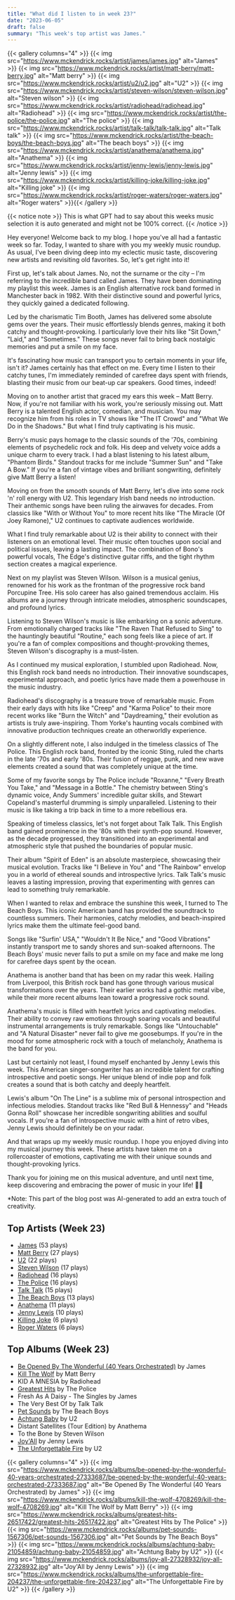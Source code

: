 ```yaml
---
title: "What did I listen to in week 23?"
date: "2023-06-05"
draft: false
summary: "This week's top artist was James."
---
```


{{< gallery columns="4" >}}
{{< img src="https://www.mckendrick.rocks/artist/james/james.jpg" alt="James" >}}
{{< img src="https://www.mckendrick.rocks/artist/matt-berry/matt-berry.jpg" alt="Matt berry" >}}
{{< img src="https://www.mckendrick.rocks/artist/u2/u2.jpg" alt="U2" >}}
{{< img src="https://www.mckendrick.rocks/artist/steven-wilson/steven-wilson.jpg" alt="Steven wilson" >}}
{{< img src="https://www.mckendrick.rocks/artist/radiohead/radiohead.jpg" alt="Radiohead" >}}
{{< img src="https://www.mckendrick.rocks/artist/the-police/the-police.jpg" alt="The police" >}}
{{< img src="https://www.mckendrick.rocks/artist/talk-talk/talk-talk.jpg" alt="Talk talk" >}}
{{< img src="https://www.mckendrick.rocks/artist/the-beach-boys/the-beach-boys.jpg" alt="The beach boys" >}}
{{< img src="https://www.mckendrick.rocks/artist/anathema/anathema.jpg" alt="Anathema" >}}
{{< img src="https://www.mckendrick.rocks/artist/jenny-lewis/jenny-lewis.jpg" alt="Jenny lewis" >}}
{{< img src="https://www.mckendrick.rocks/artist/killing-joke/killing-joke.jpg" alt="Killing joke" >}}
{{< img src="https://www.mckendrick.rocks/artist/roger-waters/roger-waters.jpg" alt="Roger waters" >}}{{< /gallery >}}

{{< notice note >}}
This is what GPT had to say about this weeks music selection it is auto generated and might not be 100% correct.
{{< /notice >}}

Hey everyone! Welcome back to my blog. I hope you've all had a fantastic week so far. Today, I wanted to share with you my weekly music roundup. As usual, I've been diving deep into my eclectic music taste, discovering new artists and revisiting old favorites. So, let's get right into it!

First up, let's talk about James. No, not the surname or the city – I'm referring to the incredible band called James. They have been dominating my playlist this week. James is an English alternative rock band formed in Manchester back in 1982. With their distinctive sound and powerful lyrics, they quickly gained a dedicated following.

Led by the charismatic Tim Booth, James has delivered some absolute gems over the years. Their music effortlessly blends genres, making it both catchy and thought-provoking. I particularly love their hits like "Sit Down," "Laid," and "Sometimes." These songs never fail to bring back nostalgic memories and put a smile on my face.

It's fascinating how music can transport you to certain moments in your life, isn't it? James certainly has that effect on me. Every time I listen to their catchy tunes, I'm immediately reminded of carefree days spent with friends, blasting their music from our beat-up car speakers. Good times, indeed!

Moving on to another artist that graced my ears this week – Matt Berry. Now, if you're not familiar with his work, you're seriously missing out. Matt Berry is a talented English actor, comedian, and musician. You may recognize him from his roles in TV shows like "The IT Crowd" and "What We Do in the Shadows." But what I find truly captivating is his music.

Berry's music pays homage to the classic sounds of the '70s, combining elements of psychedelic rock and folk. His deep and velvety voice adds a unique charm to every track. I had a blast listening to his latest album, "Phantom Birds." Standout tracks for me include "Summer Sun" and "Take A Bow." If you're a fan of vintage vibes and brilliant songwriting, definitely give Matt Berry a listen!

Moving on from the smooth sounds of Matt Berry, let's dive into some rock 'n' roll energy with U2. This legendary Irish band needs no introduction. Their anthemic songs have been ruling the airwaves for decades. From classics like "With or Without You" to more recent hits like "The Miracle (Of Joey Ramone)," U2 continues to captivate audiences worldwide.

What I find truly remarkable about U2 is their ability to connect with their listeners on an emotional level. Their music often touches upon social and political issues, leaving a lasting impact. The combination of Bono's powerful vocals, The Edge's distinctive guitar riffs, and the tight rhythm section creates a magical experience.

Next on my playlist was Steven Wilson. Wilson is a musical genius, renowned for his work as the frontman of the progressive rock band Porcupine Tree. His solo career has also gained tremendous acclaim. His albums are a journey through intricate melodies, atmospheric soundscapes, and profound lyrics.

Listening to Steven Wilson's music is like embarking on a sonic adventure. From emotionally charged tracks like "The Raven That Refused to Sing" to the hauntingly beautiful "Routine," each song feels like a piece of art. If you're a fan of complex compositions and thought-provoking themes, Steven Wilson's discography is a must-listen.

As I continued my musical exploration, I stumbled upon Radiohead. Now, this English rock band needs no introduction. Their innovative soundscapes, experimental approach, and poetic lyrics have made them a powerhouse in the music industry.

Radiohead's discography is a treasure trove of remarkable music. From their early days with hits like "Creep" and "Karma Police" to their more recent works like "Burn the Witch" and "Daydreaming," their evolution as artists is truly awe-inspiring. Thom Yorke's haunting vocals combined with innovative production techniques create an otherworldly experience.

On a slightly different note, I also indulged in the timeless classics of The Police. This English rock band, fronted by the iconic Sting, ruled the charts in the late '70s and early '80s. Their fusion of reggae, punk, and new wave elements created a sound that was completely unique at the time.

Some of my favorite songs by The Police include "Roxanne," "Every Breath You Take," and "Message in a Bottle." The chemistry between Sting's dynamic voice, Andy Summers' incredible guitar skills, and Stewart Copeland's masterful drumming is simply unparalleled. Listening to their music is like taking a trip back in time to a more rebellious era.

Speaking of timeless classics, let's not forget about Talk Talk. This English band gained prominence in the '80s with their synth-pop sound. However, as the decade progressed, they transitioned into an experimental and atmospheric style that pushed the boundaries of popular music.

Their album "Spirit of Eden" is an absolute masterpiece, showcasing their musical evolution. Tracks like "I Believe in You" and "The Rainbow" envelop you in a world of ethereal sounds and introspective lyrics. Talk Talk's music leaves a lasting impression, proving that experimenting with genres can lead to something truly remarkable.

When I wanted to relax and embrace the sunshine this week, I turned to The Beach Boys. This iconic American band has provided the soundtrack to countless summers. Their harmonies, catchy melodies, and beach-inspired lyrics make them the ultimate feel-good band.

Songs like "Surfin' USA," "Wouldn't It Be Nice," and "Good Vibrations" instantly transport me to sandy shores and sun-soaked afternoons. The Beach Boys' music never fails to put a smile on my face and make me long for carefree days spent by the ocean.

Anathema is another band that has been on my radar this week. Hailing from Liverpool, this British rock band has gone through various musical transformations over the years. Their earlier works had a gothic metal vibe, while their more recent albums lean toward a progressive rock sound.

Anathema's music is filled with heartfelt lyrics and captivating melodies. Their ability to convey raw emotions through soaring vocals and beautiful instrumental arrangements is truly remarkable. Songs like "Untouchable" and "A Natural Disaster" never fail to give me goosebumps. If you're in the mood for some atmospheric rock with a touch of melancholy, Anathema is the band for you.

Last but certainly not least, I found myself enchanted by Jenny Lewis this week. This American singer-songwriter has an incredible talent for crafting introspective and poetic songs. Her unique blend of indie pop and folk creates a sound that is both catchy and deeply heartfelt.

Lewis's album "On The Line" is a sublime mix of personal introspection and infectious melodies. Standout tracks like "Red Bull & Hennessy" and "Heads Gonna Roll" showcase her incredible songwriting abilities and soulful vocals. If you're a fan of introspective music with a hint of retro vibes, Jenny Lewis should definitely be on your radar.

And that wraps up my weekly music roundup. I hope you enjoyed diving into my musical journey this week. These artists have taken me on a rollercoaster of emotions, captivating me with their unique sounds and thought-provoking lyrics.

Thank you for joining me on this musical adventure, and until next time, keep discovering and embracing the power of music in your life! 🎵🎶

*Note: This part of the blog post was AI-generated to add an extra touch of creativity.

## Top Artists (Week 23)

- [James](https://www.mckendrick.rocks/artist/james/) (53 plays)
- [Matt Berry](https://www.mckendrick.rocks/artist/matt-berry/) (27 plays)
- [U2](https://www.mckendrick.rocks/artist/u2/) (22 plays)
- [Steven Wilson](https://www.mckendrick.rocks/artist/steven-wilson/) (17 plays)
- [Radiohead](https://www.mckendrick.rocks/artist/radiohead/) (16 plays)
- [The Police](https://www.mckendrick.rocks/artist/the-police/) (16 plays)
- [Talk Talk](https://www.mckendrick.rocks/artist/talk-talk/) (15 plays)
- [The Beach Boys](https://www.mckendrick.rocks/artist/the-beach-boys/) (13 plays)
- [Anathema](https://www.mckendrick.rocks/artist/anathema/) (11 plays)
- [Jenny Lewis](https://www.mckendrick.rocks/artist/jenny-lewis/) (10 plays)
- [Killing Joke](https://www.mckendrick.rocks/artist/killing-joke/) (6 plays)
- [Roger Waters](https://www.mckendrick.rocks/artist/roger-waters/) (6 plays)


## Top Albums (Week 23)

- [Be Opened By The Wonderful (40 Years Orchestrated)](https://www.mckendrick.rocks/albums/be-opened-by-the-wonderful-40-years-orchestrated-27333687/) by James
- [Kill The Wolf](https://www.mckendrick.rocks/albums/kill-the-wolf-4708269/) by Matt Berry
- KID A MNESIA by Radiohead
- [Greatest Hits](https://www.mckendrick.rocks/albums/greatest-hits-26517422/) by The Police
- Fresh As A Daisy - The Singles by James
- The Very Best Of by Talk Talk
- [Pet Sounds](https://www.mckendrick.rocks/albums/pet-sounds-1567306/) by The Beach Boys
- [Achtung Baby](https://www.mckendrick.rocks/albums/achtung-baby-21054859/) by U2
- Distant Satellites (Tour Edition) by Anathema
- To the Bone by Steven Wilson
- [Joy'All](https://www.mckendrick.rocks/albums/joy-all-27328932/) by Jenny Lewis
- [The Unforgettable Fire](https://www.mckendrick.rocks/albums/the-unforgettable-fire-204237/) by U2


{{< gallery columns="4" >}}
{{< img src="https://www.mckendrick.rocks/albums/be-opened-by-the-wonderful-40-years-orchestrated-27333687/be-opened-by-the-wonderful-40-years-orchestrated-27333687.jpg" alt="Be Opened By The Wonderful (40 Years Orchestrated) by James" >}}
{{< img src="https://www.mckendrick.rocks/albums/kill-the-wolf-4708269/kill-the-wolf-4708269.jpg" alt="Kill The Wolf by Matt Berry" >}}
{{< img src="https://www.mckendrick.rocks/albums/greatest-hits-26517422/greatest-hits-26517422.jpg" alt="Greatest Hits by The Police" >}}
{{< img src="https://www.mckendrick.rocks/albums/pet-sounds-1567306/pet-sounds-1567306.jpg" alt="Pet Sounds by The Beach Boys" >}}
{{< img src="https://www.mckendrick.rocks/albums/achtung-baby-21054859/achtung-baby-21054859.jpg" alt="Achtung Baby by U2" >}}
{{< img src="https://www.mckendrick.rocks/albums/joy-all-27328932/joy-all-27328932.jpg" alt="Joy'All by Jenny Lewis" >}}
{{< img src="https://www.mckendrick.rocks/albums/the-unforgettable-fire-204237/the-unforgettable-fire-204237.jpg" alt="The Unforgettable Fire by U2" >}}
{{< /gallery >}}